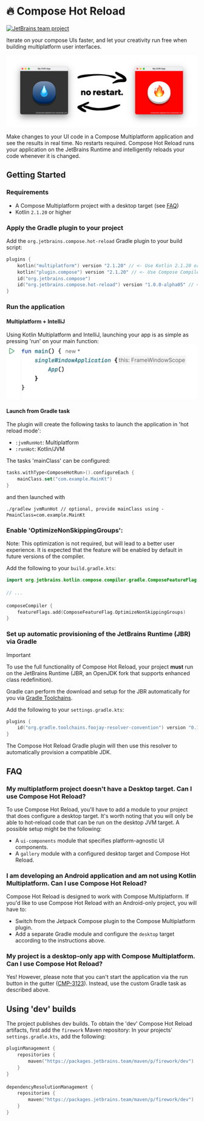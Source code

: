 # 🔥 Compose Hot Reload

[![JetBrains team project](https://jb.gg/badges/incubator.svg)](https://confluence.jetbrains.com/display/ALL/JetBrains+on+GitHub)

Iterate on your compose UIs faster, and let your creativity run free when building multiplatform user interfaces.

<picture>
  <source media="(prefers-color-scheme: dark)" srcset="./readme-assets/banner_dark.png">
  <img alt="Text changing depending on mode. Light: 'So light!' Dark: 'So dark!'" src="./readme-assets/banner_light.png">
</picture>

Make changes to your UI code in a Compose Multiplatform application and see the results in real time. 
No restarts required.
Compose Hot Reload runs your application on the JetBrains Runtime 
and intelligently reloads your code whenever it is changed.

## Getting Started

### Requirements
- A Compose Multiplatform project with a desktop target (see [FAQ](#faq))
- Kotlin `2.1.20` or higher

### Apply the Gradle plugin to your project

Add the `org.jetbrains.compose.hot-reload` Gradle plugin to your build script:

```kotlin
plugins {
    kotlin("multiplatform") version "2.1.20" // <- Use Kotlin 2.1.20 or higher!
    kotlin("plugin.compose") version "2.1.20" // <- Use Compose Compiler Plugin 2.1.20 or higher!
    id("org.jetbrains.compose")
    id("org.jetbrains.compose.hot-reload") version "1.0.0-alpha05" // <- add this additionally
}
```

### Run the application
#### Multiplatform + IntelliJ
Using Kotlin Multiplatform and IntelliJ, launching your app is as simple as pressing 'run' on your main function:
<img alt="IntelliJ Run Gutter" src="./readme-assets/run-gutter.png">

#### Launch from Gradle task
The plugin will create the following tasks to launch the application in 'hot reload mode':
- `:jvmRunHot`: Multiplatform
- `:runHot`: Kotlin/JVM

The tasks 'mainClass' can be configured:
```kotlin
tasks.withType<ComposeHotRun>().configureEach {
    mainClass.set("com.example.MainKt")
}
```

and then launched with
```shell
./gradlew jvmRunHot // optional, provide mainClass using -PmainClass=com.example.MainKt
```

### Enable 'OptimizeNonSkippingGroups':
Note: This optimization is not required, but will lead to a better user experience.
It is expected that the feature will be enabled by default in future versions of the compiler.

Add the following to your `build.gradle.kts`:

```kotlin
import org.jetbrains.kotlin.compose.compiler.gradle.ComposeFeatureFlag

// ...

composeCompiler {
    featureFlags.add(ComposeFeatureFlag.OptimizeNonSkippingGroups)
}
```

### Set up automatic provisioning of the JetBrains Runtime (JBR) via Gradle

> [!IMPORTANT]  
> To use the full functionality of Compose Hot Reload, your project **must** run on the JetBrains Runtime (JBR, an OpenJDK fork that supports enhanced class redefinition).

Gradle can perform the download and setup for the JBR automatically for you via [Gradle Toolchains](https://github.com/gradle/foojay-toolchains).

Add the following to your `settings.gradle.kts`:
```kotlin
plugins {
    id("org.gradle.toolchains.foojay-resolver-convention") version "0.10.0"
}
```
The Compose Hot Reload Gradle plugin will then use this resolver to automatically provision a compatible JDK.


## FAQ

### My multiplatform project doesn't have a Desktop target. Can I use Compose Hot Reload?

To use Compose Hot Reload, you'll have to add a module to your project that does configure a desktop target. It's worth noting that you will only be able to hot-reload code that can be run on the desktop JVM target. A possible setup might be the following:
- A `ui-components` module that specifies platform-agnostic UI components.
- A `gallery` module with a configured desktop target and Compose Hot Reload.

### I am developing an Android application and am not using Kotlin Multiplatform. Can I use Compose Hot Reload?

Compose Hot Reload is designed to work with Compose Multiplatform. If you'd like to use Compose Hot Reload with an Android-only project, you will have to:

- Switch from the Jetpack Compose plugin to the Compose Multiplatform plugin.
- Add a separate Gradle module and configure the `desktop` target according to the instructions above.

### My project is a desktop-only app with Compose Multiplatform. Can I use Compose Hot Reload?

Yes! However, please note that you can't start the application via the run button in the gutter ([CMP-3123](https://youtrack.jetbrains.com/issue/CMP-3123)). Instead, use the custom Gradle task as described above.


## Using 'dev' builds
The project publishes dev builds. To obtain the 'dev' Compose Hot Reload artifacts, first add the `firework` Maven repository:
In your projects' `settings.gradle.kts`, add the following:

```kotlin
pluginManagement {
    repositories {
        maven("https://packages.jetbrains.team/maven/p/firework/dev")
    }
}

dependencyResolutionManagement {
    repositories {
        maven("https://packages.jetbrains.team/maven/p/firework/dev")
    }
}

```
